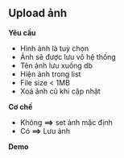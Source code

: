 ## Upload ảnh

**Yêu cầu**
- Hình ảnh là tuỳ chọn
- Ảnh sẽ được lưu vô hệ thống
- Tên ảnh lưu xuống db
- Hiện ảnh trong list
- File size < 1MB
- Xoá ảnh cũ khi cập nhật 

**Cơ chế**

- Không **==>** set ảnh mặc định
- Có **==>** Lưu ảnh 

**Demo**

```html 

```

```java

```